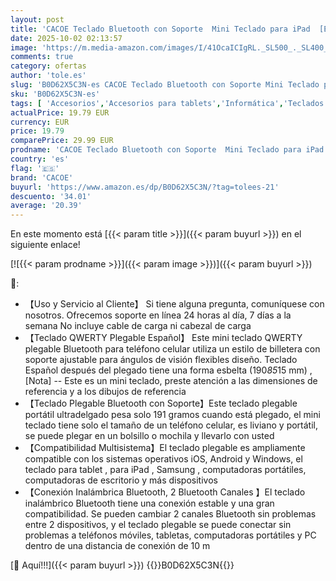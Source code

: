 ```yaml
---
layout: post
title: 'CACOE Teclado Bluetooth con Soporte  Mini Teclado para iPad  [Español] Teclado Portátil  Plegable  Teclado de Doble Canal  Teclado para Tablet/iPhone/iOS/Android Tablet/Windows  Negro'
date: 2025-10-02 02:13:57
image: 'https://m.media-amazon.com/images/I/41OcaICIgRL._SL500_._SL400_.jpg'
comments: true
category: ofertas
author: 'tole.es'
slug: 'B0D62X5C3N-es CACOE Teclado Bluetooth con Soporte Mini Teclado para iPad...'
sku: 'B0D62X5C3N-es'
tags: [ 'Accesorios','Accesorios para tablets','Informática','Teclados para tablets','cacoe','ipad','🇪🇸', ]
actualPrice: 19.79 EUR
currency: EUR
price: 19.79
comparePrice: 29.99 EUR
prodname: 'CACOE Teclado Bluetooth con Soporte  Mini Teclado para iPad  [Español] Teclado Portátil  Plegable  Teclado de Doble Canal  Teclado para Tablet/iPhone/iOS/Android Tablet/Windows  Negro'
country: 'es'
flag: '🇪🇸'
brand: 'CACOE'
buyurl: 'https://www.amazon.es/dp/B0D62X5C3N/?tag=tolees-21'
descuento: '34.01'
average: '20.39'
---
```


En este momento está [{{< param title >}}]({{< param buyurl >}}) en el siguiente enlace!

[![{{< param prodname >}}]({{< param image >}})]({{< param buyurl >}})

🔎:

- 【Uso y Servicio al Cliente】 Si tiene alguna pregunta, comuníquese con nosotros. Ofrecemos soporte en línea 24 horas al día, 7 días a la semana No incluye cable de carga ni cabezal de carga
- 【Teclado QWERTY Plegable Español】 Este mini teclado QWERTY plegable Bluetooth para teléfono celular utiliza un estilo de billetera con soporte ajustable para ángulos de visión flexibles diseño. Teclado Español después del plegado tiene una forma esbelta (190*85*15 mm) , [Nota] -- Este es un mini teclado, preste atención a las dimensiones de referencia y a los dibujos de referencia
- 【Teclado Plegable Bluetooth con Soporte】Este teclado plegable portátil ultradelgado pesa solo 191 gramos cuando está plegado, el mini teclado tiene solo el tamaño de un teléfono celular, es liviano y portátil, se puede plegar en un bolsillo o mochila y llevarlo con usted
- 【Compatibilidad Multisistema】El teclado plegable es ampliamente compatible con los sistemas operativos iOS, Android y Windows, el teclado para tablet , para iPad , Samsung , computadoras portátiles, computadoras de escritorio y más dispositivos
- 【Conexión Inalámbrica Bluetooth, 2 Bluetooth Canales 】El teclado inalámbrico Bluetooth tiene una conexión estable y una gran compatibilidad. Se pueden cambiar 2 canales Bluetooth sin problemas entre 2 dispositivos, y el teclado plegable se puede conectar sin problemas a teléfonos móviles, tabletas, computadoras portátiles y PC dentro de una distancia de conexión de 10 m

[🛒 Aquí!!!]({{< param buyurl >}})
{{<world>}}B0D62X5C3N{{</world>}}

